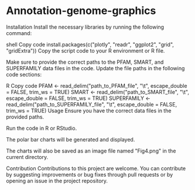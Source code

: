 # Annotation-genome-graphics

Installation
Install the necessary libraries by running the following command:

shell
Copy code
install.packages(c("plotly", "readr", "ggplot2", "grid", "gridExtra"))
Copy the script code to your R environment or R file.

Make sure to provide the correct paths to the PFAM, SMART, and SUPERFAMILY data files in the code. Update the file paths in the following code sections:

R
Copy code
PFAM <- read_delim("path_to_PFAM_file", "\t", escape_double = FALSE, trim_ws = TRUE)
SMART <- read_delim("path_to_SMART_file", "\t", escape_double = FALSE, trim_ws = TRUE)
SUPERFAMILY <- read_delim("path_to_SUPERFAMILY_file", "\t", escape_double = FALSE, trim_ws = TRUE)
Usage
Ensure you have the correct data files in the provided paths.

Run the code in R or RStudio.

The polar bar charts will be generated and displayed.

The charts will also be saved as an image file named "Fig4.png" in the current directory.

Contribution
Contributions to this project are welcome. You can contribute by suggesting improvements or bug fixes through pull requests or by opening an issue in the project repository.
